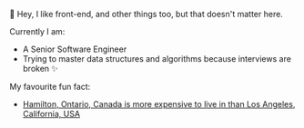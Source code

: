 👋 Hey, I like front-end, and other things too, but that doesn't matter here.

Currently I am:
- A Senior Software Engineer 
- Trying to master data structures and algorithms because interviews are broken ✨

My favourite fun fact:
- [Hamilton, Ontario, Canada is more expensive to live in than Los Angeles, California, USA](https://financialpost.com/executive/executive-summary/posthaste-hamilton-ont-now-tops-los-angeles-among-north-americas-least-affordable-cities-for-housing)
